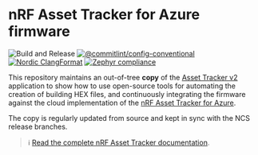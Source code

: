 # nRF Asset Tracker for Azure firmware

![Build and Release](https://github.com/NordicSemiconductor/asset-tracker-cloud-firmware-azure/workflows/Build%20and%20Release/badge.svg)
[![@commitlint/config-conventional](https://img.shields.io/badge/%40commitlint-config--conventional-brightgreen)](https://github.com/conventional-changelog/commitlint/tree/master/@commitlint/config-conventional)
[![Nordic ClangFormat](https://img.shields.io/static/v1?label=Nordic&message=ClangFormat&labelColor=00A9CE&color=337ab7)](https://github.com/nrfconnect/sdk-nrf/blob/v2.5-branch/.clang-format)
[![Zephyr compliance](https://img.shields.io/static/v1?label=Zephyr&message=compliance&labelColor=4e109e&color=337ab7)](https://docs.zephyrproject.org/latest/contribute/index.html#coding-style)

This repository maintains an out-of-tree **copy** of the
[Asset Tracker v2](https://github.com/nrfconnect/sdk-nrf/tree/v2.5-branch/applications/asset_tracker_v2)
application to show how to use open-source tools for automating the creation of
building HEX files, and continuously integrating the firmware against the cloud
implementation of the
[nRF Asset Tracker for Azure](https://github.com/NordicSemiconductor/asset-tracker-cloud-azure-js).

The copy is regularly updated from source and kept in sync with the NCS release
branches.

> :information_source:
> [Read the complete nRF Asset Tracker documentation](https://nordicsemiconductor.github.io/asset-tracker-cloud-docs/).
